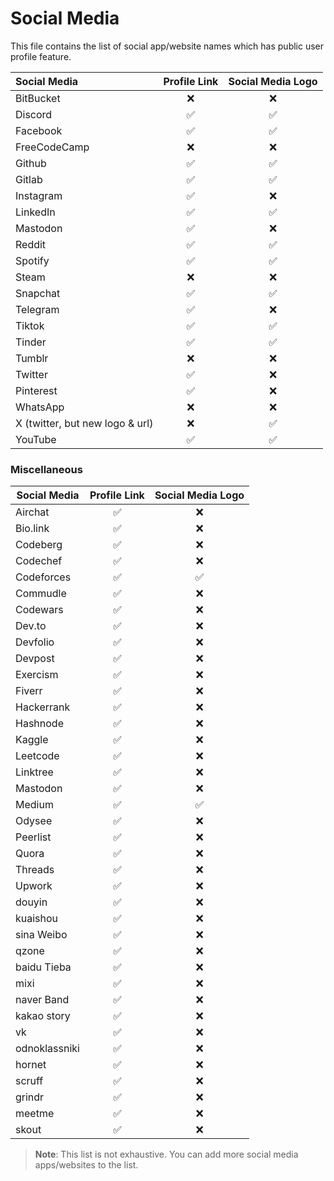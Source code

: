 # Social Media

This file contains the list of social app/website names which has public user profile feature.

| Social Media                    | Profile Link | Social Media Logo |
| :------------------------------ | :----------: | :---------------: |
| BitBucket                       |      ❌       |         ❌         |
| Discord                         |      ✅       |         ✅         |
| Facebook                        |      ✅       |         ✅         |
| FreeCodeCamp                    |      ❌       |         ❌         |
| Github                          |      ✅       |         ✅         |
| Gitlab                          |      ✅       |         ✅         |
| Instagram                       |      ✅       |         ❌         |
| LinkedIn                        |      ✅       |         ✅         |
| Mastodon                        |      ✅       |         ❌         |
| Reddit                          |      ✅       |         ✅         |
| Spotify                         |      ✅       |         ✅         |
| Steam                           |      ❌       |         ❌         |
| Snapchat                        |      ✅       |         ✅         |
| Telegram                        |      ✅       |         ❌         |
| Tiktok                          |      ✅       |         ✅         |
| Tinder                          |      ✅       |         ✅         |
| Tumblr                          |      ❌       |         ❌         |
| Twitter                         |      ✅       |         ❌         |
| Pinterest                       |      ✅       |         ❌         |
| WhatsApp                        |      ❌       |         ❌         |
| X (twitter, but new logo & url) |      ❌       |         ✅         |
| YouTube                         |      ✅       |         ✅         |

### Miscellaneous

| Social Media  | Profile Link | Social Media Logo |
| ------------- | :----------: | :---------------: |
| Airchat       |      ✅       |         ❌         |
| Bio.link      |      ✅       |         ❌         |
| Codeberg      |      ✅       |         ❌         |
| Codechef      |      ✅       |         ❌         |
| Codeforces    |      ✅       |         ✅         |
| Commudle      |      ✅       |         ❌         |
| Codewars      |      ✅       |         ❌         |
| Dev.to        |      ✅       |         ❌         |
| Devfolio      |      ✅       |         ❌         |
| Devpost       |      ✅       |         ❌         |
| Exercism      |      ✅       |         ❌         |
| Fiverr        |      ✅       |         ❌         |
| Hackerrank    |      ✅       |         ❌         |
| Hashnode      |      ✅       |         ❌         |
| Kaggle        |      ✅       |         ❌         |
| Leetcode      |      ✅       |         ❌         |
| Linktree      |      ✅       |         ❌         |
| Mastodon      |      ✅       |         ❌         |
| Medium        |      ✅       |         ✅         |
| Odysee        |      ✅       |         ❌         |
| Peerlist      |      ✅       |         ❌         |
| Quora         |      ✅       |         ❌         |
| Threads       |      ✅       |         ❌         |
| Upwork        |      ✅       |         ❌         |
| douyin        |      ✅       |         ❌         |
| kuaishou      |      ✅       |         ❌         |
| sina Weibo    |      ✅       |         ❌         |
| qzone         |      ✅       |         ❌         |
| baidu Tieba   |      ✅       |         ❌         |
| mixi          |      ✅       |         ❌         |
| naver Band    |      ✅       |         ❌         |
| kakao story   |      ✅       |         ❌         |
| vk            |      ✅       |         ❌         |
| odnoklassniki |      ✅       |         ❌         |
| hornet        |      ✅       |         ❌         |
| scruff        |      ✅       |         ❌         |
| grindr        |      ✅       |         ❌         |
| meetme        |      ✅       |         ❌         |
| skout         |      ✅       |         ❌         |

> **Note**: This list is not exhaustive. You can add more social media apps/websites to the list.
